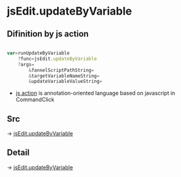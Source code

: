 # jsEdit.updateByVariable

## Difinition by js action

```js.js

var=runUpdateByVariable
	?func=jsEdit.updateByVariable
	?args=
		&fannelScriptPathString=
		&targetVariableNameString=
		&updateVariableValueString=
```

- [js action]() is annotation-oriented language based on javascript in CommandClick

## Src

-> [jsEdit.updateByVariable](https://github.com/puutaro/CommandClick/blob/master/app/src/main/java/com/puutaro/commandclick/fragment_lib/terminal_fragment/js_interface/edit/JsEdit.kt#L25)

## Detail

-> [jsEdit.updateByVariable](https://github.com/puutaro/CommandClick/blob/master/md/developer/js_interface/details/edit/JsEdit/updateByVariable.md)
